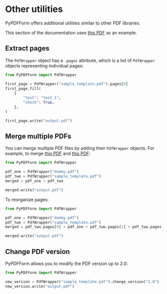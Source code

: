 # Other utilities

PyPDFForm offers additional utilities similar to other PDF libraries.

This section of the documentation uses [this PDF](pdfs/sample_template.pdf) as an example.

## Extract pages

The `PdfWrapper` object has a `.pages` attribute, which is a list of `PdfWrapper` objects representing individual pages:

```python
from PyPDFForm import PdfWrapper

first_page = PdfWrapper("sample_template.pdf").pages[0]
first_page.fill(
    {
        "test": "test_1",
        "check": True,
    },
)

first_page.write("output.pdf")
```

## Merge multiple PDFs

You can merge multiple PDF files by adding their `PdfWrapper` objects. For example, to merge [this PDF](https://www.w3.org/WAI/ER/tests/xhtml/testfiles/resources/pdf/dummy.pdf) and [this PDF](pdfs/sample_template.pdf):

```python
from PyPDFForm import PdfWrapper

pdf_one = PdfWrapper("dummy.pdf")
pdf_two = PdfWrapper("sample_template.pdf")
merged = pdf_one + pdf_two

merged.write("output.pdf")
```

To reorganize pages:

```python
from PyPDFForm import PdfWrapper

pdf_one = PdfWrapper("dummy.pdf")
pdf_two = PdfWrapper("sample_template.pdf")
merged = pdf_two.pages[0] + pdf_one + pdf_two.pages[1] + pdf_two.pages[2]

merged.write("output.pdf")
```

## Change PDF version

PyPDFForm allows you to modify the PDF version up to 2.0:

```python
from PyPDFForm import PdfWrapper

new_version = PdfWrapper("sample_template.pdf").change_version("2.0")
new_version.write("output.pdf")
```

